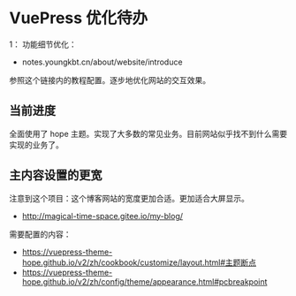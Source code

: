 # VuePress 优化待办

1： 功能细节优化：

- notes.youngkbt.cn/about/website/introduce

参照这个链接内的教程配置。逐步地优化网站的交互效果。

## 当前进度

全面使用了 hope 主题。实现了大多数的常见业务。目前网站似乎找不到什么需要实现的业务了。

## 主内容设置的更宽

注意到这个项目：这个博客网站的宽度更加合适。更加适合大屏显示。

- http://magical-time-space.gitee.io/my-blog/

需要配置的内容：

- https://vuepress-theme-hope.github.io/v2/zh/cookbook/customize/layout.html#主题断点
- https://vuepress-theme-hope.github.io/v2/zh/config/theme/appearance.html#pcbreakpoint
